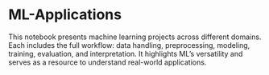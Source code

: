 # ML-Applications
This notebook presents machine learning projects across different domains. Each includes the full workflow: data handling, preprocessing, modeling, training, evaluation, and interpretation. It highlights ML’s versatility and serves as a resource to understand real-world applications.
